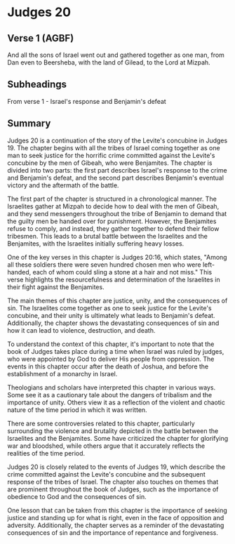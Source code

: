 # Judges 20

## Verse 1 (AGBF)

And all the sons of Israel went out and gathered together as one man, from Dan even to Beersheba, with the land of Gilead, to the Lord at Mizpah.

## Subheadings

From verse 1 - Israel's response and Benjamin's defeat

## Summary

Judges 20 is a continuation of the story of the Levite's concubine in Judges 19. The chapter begins with all the tribes of Israel coming together as one man to seek justice for the horrific crime committed against the Levite's concubine by the men of Gibeah, who were Benjamites. The chapter is divided into two parts: the first part describes Israel's response to the crime and Benjamin's defeat, and the second part describes Benjamin's eventual victory and the aftermath of the battle.

The first part of the chapter is structured in a chronological manner. The Israelites gather at Mizpah to decide how to deal with the men of Gibeah, and they send messengers throughout the tribe of Benjamin to demand that the guilty men be handed over for punishment. However, the Benjamites refuse to comply, and instead, they gather together to defend their fellow tribesmen. This leads to a brutal battle between the Israelites and the Benjamites, with the Israelites initially suffering heavy losses.

One of the key verses in this chapter is Judges 20:16, which states, "Among all these soldiers there were seven hundred chosen men who were left-handed, each of whom could sling a stone at a hair and not miss." This verse highlights the resourcefulness and determination of the Israelites in their fight against the Benjamites.

The main themes of this chapter are justice, unity, and the consequences of sin. The Israelites come together as one to seek justice for the Levite's concubine, and their unity is ultimately what leads to Benjamin's defeat. Additionally, the chapter shows the devastating consequences of sin and how it can lead to violence, destruction, and death.

To understand the context of this chapter, it's important to note that the book of Judges takes place during a time when Israel was ruled by judges, who were appointed by God to deliver His people from oppression. The events in this chapter occur after the death of Joshua, and before the establishment of a monarchy in Israel.

Theologians and scholars have interpreted this chapter in various ways. Some see it as a cautionary tale about the dangers of tribalism and the importance of unity. Others view it as a reflection of the violent and chaotic nature of the time period in which it was written.

There are some controversies related to this chapter, particularly surrounding the violence and brutality depicted in the battle between the Israelites and the Benjamites. Some have criticized the chapter for glorifying war and bloodshed, while others argue that it accurately reflects the realities of the time period.

Judges 20 is closely related to the events of Judges 19, which describe the crime committed against the Levite's concubine and the subsequent response of the tribes of Israel. The chapter also touches on themes that are prominent throughout the book of Judges, such as the importance of obedience to God and the consequences of sin.

One lesson that can be taken from this chapter is the importance of seeking justice and standing up for what is right, even in the face of opposition and adversity. Additionally, the chapter serves as a reminder of the devastating consequences of sin and the importance of repentance and forgiveness.